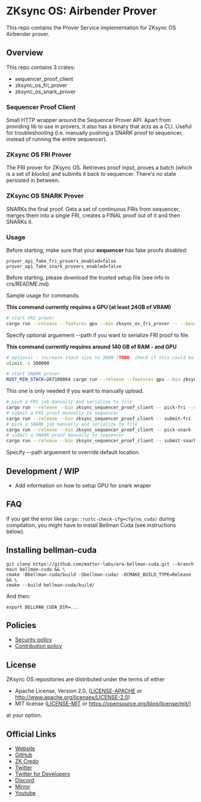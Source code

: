 # ZKsync OS: Airbender Prover
This repo contains the Prover Service implementation for ZKsync OS Airbender prover.

## Overview

This repo contains 3 crates:
- sequencer_proof_client
- zksync_os_fri_prover
- zksync_os_snark_prover

### Sequencer Proof Client

Small HTTP wrapper around the Sequencer Prover API. 
Apart from providing lib to use in provers, it also has a binary that acts as a CLI.
Useful for troubleshooting (i.e. manually pushing a SNARK proof to sequencer, instead of running the entire sequencer).

### ZKsync OS FRI Prover

The FRI prover for ZKsync OS. Retrieves proof input, proves a batch (which is a set of blocks) and submits it back to sequencer.
There's no state persisted in between.

### ZKsync OS SNARK Prover

SNARKs the final proof. Gets a set of continuous FRIs from sequencer, merges them into a single FRI, creates a FINAL proof out of it and then SNARKs it.

### Usage


Before starting, make sure that your **sequencer** has fake proofs disabled:

```
prover_api_fake_fri_provers_enabled=false prover_api_fake_snark_provers_enabled=false
```

Before starting, please download the trusted setup file (see info in crs/README.md).



Sample usage for commands.

**This command currently requires a GPU (at least 24GB of VRAM)**

```bash
# start FRI prover
cargo run --release --features gpu --bin zksync_os_fri_prover -- --base-url http://localhost:3124 --app-bin-path ./multiblock_batch.bin --path ./output/fri_proof.json
```
Specify optional arguement --path if you want to serialize FRI proof to file.

**This command currently requires around 140 GB of RAM - and GPU**

```bash
# optional - increase stack size to 300M (TODO: check if this could be lower)
ulimit -s 300000

# start SNARK prover
RUST_MIN_STACK=267108864 cargo run --release --features gpu --bin zksync_os_snark_prover -- run-prover --sequencer-url http://localhost:3124 --binary-path ./multiblock_batch.bin --trusted-setup-file crs/setup_compact.key --output-dir ./outputs
```

This one is only needed if you want to manually upload.

```bash
# pick a FRI job manually and serialize to file
cargo run --release --bin zksync_sequencer_proof_client -- pick-fri --url http://localhost:3124
# submit a FRI proof manually to sequencer
cargo run --release --bin zksync_sequencer_proof_client -- submit-fri --block-number 1 --url http://localhost:3124
# pick a SNARK job manually and serialize to file 
cargo run --release --bin zksync_sequencer_proof_client -- pick-snark --url http://localhost:3124
# submit a SNARK proof manually to sequencer
cargo run --release --bin zksync_sequencer_proof_client -- submit-snark --from-block-number 1 --to-block-number 2 --url http://localhost:3124
```
Specify --path arguement to override default location.

## Development / WIP

* Add information on how to setup GPU for snark wraper


## FAQ

If you get the error like `cargo::rustc-check-cfg=cfg(no_cuda)` during compilation, you might have to install
Bellman Cuda (see instructions below).


## Installing bellman-cuda


```shell
git clone https://github.com/matter-labs/era-bellman-cuda.git --branch main bellman-cuda && \
cmake -Bbellman-cuda/build -Sbellman-cuda/ -DCMAKE_BUILD_TYPE=Release && \
cmake --build bellman-cuda/build/
```

And then:

```shell
export BELLMAN_CUDA_DIR=...
```



## Policies

- [Security policy](SECURITY.md)
- [Contribution policy](CONTRIBUTING.md)

## License

ZKsync OS repositories are distributed under the terms of either

- Apache License, Version 2.0, ([LICENSE-APACHE](LICENSE-APACHE) or <http://www.apache.org/licenses/LICENSE-2.0>)
- MIT license ([LICENSE-MIT](LICENSE-MIT) or <https://opensource.org/blog/license/mit/>)

at your option.

## Official Links

- [Website](https://zksync.io/)
- [GitHub](https://github.com/matter-labs)
- [ZK Credo](https://github.com/zksync/credo)
- [Twitter](https://twitter.com/zksync)
- [Twitter for Developers](https://twitter.com/zkSyncDevs)
- [Discord](https://join.zksync.dev/)
- [Mirror](https://zksync.mirror.xyz/)
- [Youtube](https://www.youtube.com/@zkSync-era)
